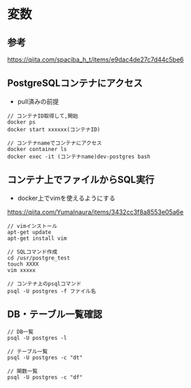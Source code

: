 # 変数

## 参考
https://qiita.com/spaciba_h_t/items/e9dac4de27c7d44c5be6

## PostgreSQLコンテナにアクセス
* pull済みの前提

```
// コンテナID取得して,開始
docker ps
docker start xxxxxx(コンテナID)

// コンテナnameでコンテナにアクセス
docker container ls
docker exec -it (コンテナname)dev-postgres bash
```


## コンテナ上でファイルからSQL実行
* docker上でvimを使えるようにする

https://qiita.com/YumaInaura/items/3432cc3f8a8553e05a6e


```
// vimインストール
apt-get update
apt-get install vim

// SQLコマンド作成
cd /usr/postgre_test
touch XXXX
vim xxxxx

// コンテナ上のpsqlコマンド
psql -U postgres -f ファイル名

```


## DB・テーブル一覧確認

```
// DB一覧
psql -U postgres -l

// テーブル一覧
psql -U postgres -c "dt"

// 関数一覧
psql -U postgres -c "df"
```
